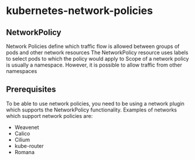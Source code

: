 # kubernetes-network-policies

## NetworkPolicy
Network Policies define which traffic flow is allowed between groups of pods and other network resources
The NetworkPolicy resource uses labels to select pods to which the policy would apply to
Scope of a network policy is usually a namespace. However, it is possible to allow traffic from other namespaces

## Prerequisites
To be able to use network policies, you need to be using a network plugin which supports the NetworkPolicy functionality. Examples of networks which support network policies are:

* Weavenet
* Calico
* Cilium
* kube-router
* Romana
